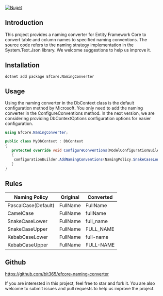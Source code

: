 [![Nuget](https://img.shields.io/nuget/v/EFCore.NamingConverter)](https://www.nuget.org/packages/EFCore.NamingConverter/)

 ## Introduction

This project provides a naming converter for Entity Framework Core to convert table and column names to specified naming conventions. The source code refers to the naming strategy implementation in the System.Text.Json library.  We welcome suggestions to help us improve it.

## Installation

```shell
dotnet add package EfCore.NamingConverter
```
## Usage

Using the naming converter in the DbContext class is the default configuration method by Microsoft. You only need to add the naming converter in the ConfigureConventions method. In the next version, we are considering providing DbContextOptions configuration options for easier configuration.
```csharp
using EfCore.NamingConverter;

public class MyDbContext : DbContext
{
   protected override void ConfigureConventions(ModelConfigurationBuilder configurationBuilder)
   {
   	configurationBuilder.AddNamingConventions(NamingPolicy.SnakeCaseLower);
   }
}
```

## Rules

| Naming Policy  | Original | Converted |
|----------------|--------------|--------------|
| PascalCase(Default)     | FullName  | FullName  |
| CamelCase      | FullName  | fullName  |
| SnakeCaseLower | FullName  | full_name |
| SnakeCaseUpper | FullName  | FULL_NAME |
| KebabCaseLower | FullName  | full-name |
| KebabCaseUpper | FullName  | FULL-NAME |

## Github

https://github.com/bit365/efcore-naming-converter

If you are interested in this project, feel free to star and fork it. You are also welcome to submit issues and pull requests to help us improve the project.
